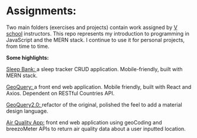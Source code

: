 # Assignments:
Two main folders (exercises and projects) contain work assigned by <a href="http://vschool.io/">V school</a> instructors.
This repo represents my introduction to programming in JavaScript and the MERN stack. I continue to use it for personal projects, from time to time. 

<b>Some highlights:</b>

<a href="https://github.com/TaylorBurke/Assignments/tree/master/projects/full-stack">Sleep Bank: </a>a sleep tracker CRUD application. Mobile-friendly, built with MERN stack.

<a href="https://github.com/TaylorBurke/Assignments/tree/master/projects/api-redux" target="blank">GeoQuery: </a>a front end web application. Mobile friendly, built with React and Axios. Dependent on RESTful Countries API.

<a href="https://github.com/TaylorBurke/Assignments/tree/master/Taylor/refactorQeoQuest">GeoQuery2.0: </a>refactor of the original, polished the feel to add a material design language.

[Air Quality App:](https://github.com/TaylorBurke/Assignments/tree/master/Taylor/air-quality-app) front end web application using geoCoding and breezoMeter APIs to return air quality data about a user inputted location. 
